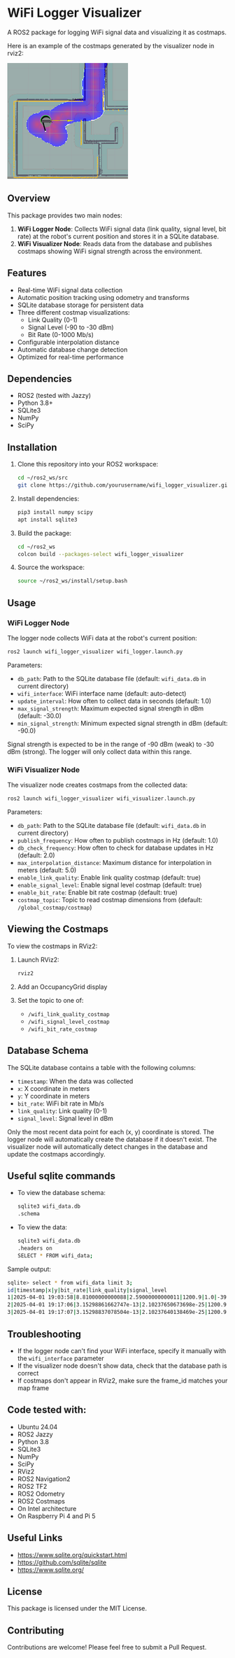 # WiFi Logger Visualizer

A ROS2 package for logging WiFi signal data and visualizing it as costmaps.

Here is an example of the costmaps generated by the visualizer node in rviz2:

![Costmap Example](media/sample_costmap.png)

## Overview

This package provides two main nodes:

1. **WiFi Logger Node**: Collects WiFi signal data (link quality, signal level, bit rate) at the robot's current position and stores it in a SQLite database.
2. **WiFi Visualizer Node**: Reads data from the database and publishes costmaps showing WiFi signal strength across the environment.

## Features

- Real-time WiFi signal data collection
- Automatic position tracking using odometry and transforms
- SQLite database storage for persistent data
- Three different costmap visualizations:
  - Link Quality (0-1)
  - Signal Level (-90 to -30 dBm)
  - Bit Rate (0-1000 Mb/s)
- Configurable interpolation distance
- Automatic database change detection
- Optimized for real-time performance

## Dependencies

- ROS2 (tested with Jazzy)
- Python 3.8+
- SQLite3
- NumPy
- SciPy

## Installation

1. Clone this repository into your ROS2 workspace:
   ```bash
   cd ~/ros2_ws/src
   git clone https://github.com/yourusername/wifi_logger_visualizer.git
   ```

2. Install dependencies:
   ```bash
   pip3 install numpy scipy
   apt install sqlite3
   ```

3. Build the package:
   ```bash
   cd ~/ros2_ws
   colcon build --packages-select wifi_logger_visualizer
   ```

4. Source the workspace:
   ```bash
   source ~/ros2_ws/install/setup.bash
   ```

## Usage

### WiFi Logger Node

The logger node collects WiFi data at the robot's current position:

```bash
ros2 launch wifi_logger_visualizer wifi_logger.launch.py
```

Parameters:
- `db_path`: Path to the SQLite database file (default: `wifi_data.db` in current directory)
- `wifi_interface`: WiFi interface name (default: auto-detect)
- `update_interval`: How often to collect data in seconds (default: 1.0)
- `max_signal_strength`: Maximum expected signal strength in dBm (default: -30.0)
- `min_signal_strength`: Minimum expected signal strength in dBm (default: -90.0)

Signal strength is expected to be in the range of -90 dBm (weak) to -30 dBm (strong). The logger will only collect data within this range.

### WiFi Visualizer Node

The visualizer node creates costmaps from the collected data:

```bash
ros2 launch wifi_logger_visualizer wifi_visualizer.launch.py
```

Parameters:
- `db_path`: Path to the SQLite database file (default: `wifi_data.db` in current directory)
- `publish_frequency`: How often to publish costmaps in Hz (default: 1.0)
- `db_check_frequency`: How often to check for database updates in Hz (default: 2.0)
- `max_interpolation_distance`: Maximum distance for interpolation in meters (default: 5.0)
- `enable_link_quality`: Enable link quality costmap (default: true)
- `enable_signal_level`: Enable signal level costmap (default: true)
- `enable_bit_rate`: Enable bit rate costmap (default: true)
- `costmap_topic`: Topic to read costmap dimensions from (default: `/global_costmap/costmap`)

## Viewing the Costmaps

To view the costmaps in RViz2:

1. Launch RViz2:
   ```bash
   rviz2
   ```

2. Add an OccupancyGrid display
3. Set the topic to one of:
   - `/wifi_link_quality_costmap`
   - `/wifi_signal_level_costmap`
   - `/wifi_bit_rate_costmap`

## Database Schema

The SQLite database contains a table with the following columns:
- `timestamp`: When the data was collected
- `x`: X coordinate in meters
- `y`: Y coordinate in meters
- `bit_rate`: WiFi bit rate in Mb/s
- `link_quality`: Link quality (0-1)
- `signal_level`: Signal level in dBm

Only the most recent data point for each (x, y) coordinate is stored. The logger node will automatically create the database if it doesn't exist.
The visualizer node will automatically detect changes in the database and update the costmaps accordingly.

## Useful sqlite commands
- To view the database schema:
  ```bash
  sqlite3 wifi_data.db
  .schema
  ```
- To view the data:
  ```bash
  sqlite3 wifi_data.db
  .headers on
  SELECT * FROM wifi_data;
  ```

Sample output:
```bash
sqlite> select * from wifi_data limit 3;
id|timestamp|x|y|bit_rate|link_quality|signal_level
1|2025-04-01 19:03:58|8.81000000000088|2.59000000000011|1200.9|1.0|-39.0
2|2025-04-01 19:17:06|3.15298861662747e-13|2.10237650673698e-25|1200.9|1.0|-39.0
3|2025-04-01 19:17:07|3.15298837078504e-13|2.10237640138469e-25|1200.9|1.0|-35.0
```

## Troubleshooting

- If the logger node can't find your WiFi interface, specify it manually with the `wifi_interface` parameter
- If the visualizer node doesn't show data, check that the database path is correct
- If costmaps don't appear in RViz2, make sure the frame_id matches your map frame

## Code tested with:
- Ubuntu 24.04
- ROS2 Jazzy
- Python 3.8
- SQLite3
- NumPy
- SciPy
- RViz2
- ROS2 Navigation2
- ROS2 TF2
- ROS2 Odometry
- ROS2 Costmaps
- On Intel architecture
- On Raspberry Pi 4 and Pi 5

## Useful Links
- https://www.sqlite.org/quickstart.html
- https://github.com/sqlite/sqlite
- https://www.sqlite.org/

## License

This package is licensed under the MIT License.

## Contributing

Contributions are welcome! Please feel free to submit a Pull Request.
